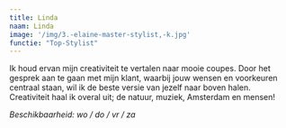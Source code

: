 ```yaml
---
title: Linda
naam: Linda
image: '/img/3.-elaine-master-stylist,-k.jpg'
functie: "Top-Stylist"
---
```


Ik houd ervan mijn creativiteit te vertalen naar mooie coupes. Door het gesprek aan te gaan met mijn klant, waarbij jouw wensen en voorkeuren centraal staan, wil ik de beste versie van jezelf naar boven halen. Creativiteit haal ik overal uit; de natuur, muziek, Amsterdam en mensen!

*Beschikbaarheid: wo / do / vr / za*